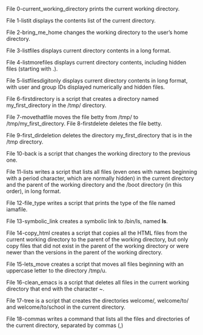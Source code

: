 File 0-current_working_directory prints the current working directory.

File 1-listit displays the contents list of the current directory.

File 2-bring_me_home changes the working directory to the user’s home directory.

File 3-listfiles displays current directory contents in a long format.

File 4-listmorefiles displays current directory contents, including hidden files 
(starting with .).

File 5-listfilesdigitonly displays current directory contents in long format, with user 
and group IDs displayed numerically and hidden files.

File 6-firstdirectory is a script that creates a directory named my_first_directory in 
the /tmp/ directory.

File 7-movethatfile moves the file betty from /tmp/ to /tmp/my_first_directory.
File 8-firstdelete deletes the file betty.

File 9-first_dirdeletion deletes the directory my_first_directory that is in the /tmp 
directory.

File 10-back is a script that changes the working directory to the previous one.

File 11-lists writes a script that lists all files (even ones with names beginning with 
a period character, which are normally hidden) in the current directory and the 
parent of the working directory and the /boot directory (in this order), in long 
format.

File 12-file_type writes a script that prints the type of the file named iamafile.

File 13-symbolic_link creates a symbolic link to /bin/ls, named __ls__.

File 14-copy_html creates a script that copies all the HTML files from the current 
working directory to the parent of the working directory, but only copy files that 
did not exist in the parent of the working directory or were newer than the 
versions in the parent of the working directory.

File 15-lets_move creates a script that moves all files beginning with an uppercase
letter to the directory /tmp/u.

File 16-clean_emacs is a script that deletes all files in the current working 
directory that end with the character ~.

File 17-tree is a script that creates the directories welcome/, welcome/to/ and 
welcome/to/school in the current directory.

File 18-commas writes a command that lists all the files and directories of the 
current directory, separated by commas (,)
